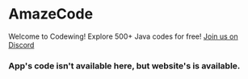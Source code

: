 # AmazeCode
Welcome to Codewing! Explore 500+ Java codes for free!
[Join us on Discord](https://discord.gg/dCVHetn8Y3)
### App's code isn't available here, but website's is available.
